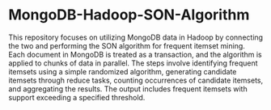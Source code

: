 # MongoDB-Hadoop-SON-Algorithm
This repository focuses on utilizing MongoDB data in Hadoop by connecting the two and performing the SON algorithm for frequent itemset mining.
Each document in MongoDB is treated as a transaction, and the algorithm is applied to chunks of data in parallel. 
The steps involve identifying frequent itemsets using a simple randomized algorithm, generating candidate itemsets through reduce tasks, counting occurrences of candidate itemsets, and aggregating the results. 
The output includes frequent itemsets with support exceeding a specified threshold.
